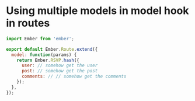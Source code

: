 # Using multiple models in model hook in routes

``` javascript
import Ember from 'ember';

export default Ember.Route.extend({
  model: function(params) {
    return Ember.RSVP.hash({
      user: // somehow get the user
      post: // somehow get the post
      comments: // // somehow get the comments
    });
  },
});
```